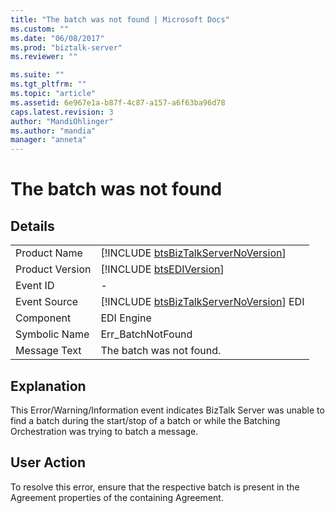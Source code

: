 ```yaml
---
title: "The batch was not found | Microsoft Docs"
ms.custom: ""
ms.date: "06/08/2017"
ms.prod: "biztalk-server"
ms.reviewer: ""

ms.suite: ""
ms.tgt_pltfrm: ""
ms.topic: "article"
ms.assetid: 6e967e1a-b87f-4c87-a157-a6f63ba96d78
caps.latest.revision: 3
author: "MandiOhlinger"
ms.author: "mandia"
manager: "anneta"
---
```

# The batch was not found
## Details  
  
|                 |                                                                                         |
|-----------------|-----------------------------------------------------------------------------------------|
|  Product Name   |   [!INCLUDE [btsBizTalkServerNoVersion](../includes/btsbiztalkservernoversion-md.md)]   |
| Product Version |               [!INCLUDE [btsEDIVersion](../includes/btsediversion-md.md)]               |
|    Event ID     |                                            -                                            |
|  Event Source   | [!INCLUDE [btsBizTalkServerNoVersion](../includes/btsbiztalkservernoversion-md.md)] EDI |
|    Component    |                                       EDI Engine                                        |
|  Symbolic Name  |                                    Err_BatchNotFound                                    |
|  Message Text   |                                The batch was not found.                                 |
  
## Explanation  
 This Error/Warning/Information event indicates BizTalk Server was unable to find a batch during the start/stop of a batch or while the Batching Orchestration was trying to batch a message.  
  
## User Action  
 To resolve this error, ensure that the respective batch is present in the Agreement properties of the containing Agreement.